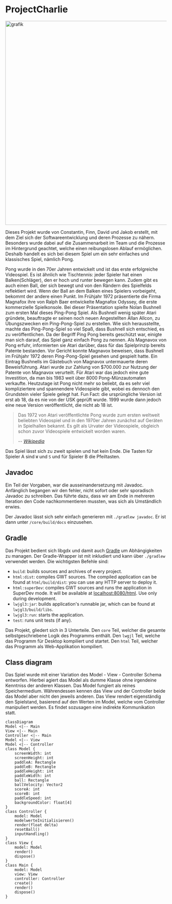 # ProjectCharlie

<img width="801" height="638" alt="grafik" src="https://github.com/user-attachments/assets/ae58576c-9315-40ac-b322-5df16ac22313" />


Dieses Projekt wurde von Constantin, Finn, David und Jakob erstellt, mit dem Ziel sich der Softwareentwicklung und deren Prozesse zu nähern.
Besonders wurde dabei auf die Zusammenarbeit im Team und die Prozesse im Hintergrund geachtet, welche einen reibungslosen Ablauf ermöglichen.
Deshalb handelt es sich bei diesem Spiel um ein sehr einfaches und klassisches Spiel, nämlich Pong.

Pong wurde in den 70er Jahren entwickelt und ist das erste erfolgreiche Videospiel. Es ist ähnlich wie Tischtennis: jeder Spieler hat einen Balken(Schläger), den er hoch und runter bewegen kann. Zudem gibt es auch einen Ball, der sich bewegt und von den Rändern des Spielfelds reflektiert wird. Wenn der Ball an dem Balken eines Spielers vorbeigeht, bekommt der andere einen Punkt. 
Im Frühjahr 1972 präsentierte die Firma Magnafox ihre von Ralph Baer entwickelte Magnafox Odyssey, die erste kommerzielle Spielkonsole. Bei dieser Präsentation spielte Nolan Bushnell zum ersten Mal dieses Ping-Pong Spiel. Als Bushnell wenig später Atari gründete, beauftragte er seinen noch neuen Angestellten Allan Allcon, zu Übungszwecken ein Ping-Pong-Spiel zu erstellen. Wie sich herausstellte, machte das Ping-Pong-Spiel so viel Spaß, dass Bushnell sich entschied, es zu veröffentlichen. Da der Begriff Ping Pong bereits geschützt war, einigte man sich darauf, das Spiel ganz einfach Pong zu nennen.
Als Magnavox von Pong erfuhr, informierten sie Atari darüber, dass für das Spielprinzip bereits Patente bestanden. Vor Gericht konnte Magnavox beweisen, dass Bushnell im Frühjahr 1972 deren Ping-Pong-Spiel gesehen und gespielt hatte. Ein Eintrag Bushnells im Gästebuch von Magnavox untermauerte deren Beweisführung. Atari wurde zur Zahlung von $700.000 zur Nutzung der Patente von Magnavox verurteilt. Für Atari war das jedoch eine gute Investition, da man bis 1983 weit über 8000 Pong-Münzautomaten verkaufte.
Heutzutage ist Pong nicht mehr so beliebt, da es sehr viel kompliziertere und spannendere Videospiele gibt, wobei es dennoch den Grundstein vieler Spiele gelegt hat.
Fun Fact: die ursprüngliche Version ist erst ab 18, da es nie von der USK geprüft wurde. 1999 wurde dann jedoch eine neue Version veröffentlicht, die nicht ab 18 ist.  

> Das 1972 von Atari veröffentlichte Pong wurde zum ersten weltweit beliebten Videospiel und in den 1970er Jahren zunächst auf Geräten in Spielhallen bekannt. Es gilt als Urvater der Videospiele, obgleich schon zuvor Videospiele entwickelt worden waren.
>
> -- <cite>[Wikipedia](https://de.wikipedia.org/wiki/Pong)</cite>

Das Spiel lässt sich zu zweit spielen und hat kein Ende. Die Tasten für Spieler A sind `W` und `S` und für Spieler B die Pfeiltasten.

## Javadoc

Ein Teil der Vorgaben, war die ausseinandersetzung mit Javadoc. Anfänglich begangen wir den fehler, nicht sofort oder sehr sporadisch Javadoc zu schreiben. Das führte dazu, dass
wir am Ende in mehreren Iteration den Code nachkommentieren mussten, was sich als Umständlich erwies.

Der Javadoc lässt sich sehr einfach generieren mit `./gradlew javadoc`. Er ist dann unter `/core/build/docs` einzusehen.

## Gradle

Das Projekt bedient sich libgdx und damit auch [Gradle](https://gradle.org/) um Abhängigkeiten zu managen.
Der Gradle-Wrapper ist mit inkludiert und kann über `./gradlew` verwendet werden.
Die wichtigsten Befehle sind:

- `build`: builds sources and archives of every project.
- `html:dist`: compiles GWT sources. The compiled application can be found at `html/build/dist`: you can use any HTTP server to deploy it.
- `html:superDev`: compiles GWT sources and runs the application in SuperDev mode. It will be available at [localhost:8080/html](http://localhost:8080/html). Use only during development.
- `lwjgl3:jar`: builds application's runnable jar, which can be found at `lwjgl3/build/libs`.
- `lwjgl3:run`: starts the application.
- `test`: runs unit tests (if any).

Das Projekt, gliedert sich in 3 Unterteile. Den `core` Teil, welcher die gesamte selbstgeschriebene Logik des Programms enthält. Den `lwgjl` Teil, welche das Programm
für Desktop kompiliert und startet. Den `html` Teil, welcher das Programm als Web-Applikation kompiliert.

## Class diagram

Das Spiel wurde mit einer Variation des Model - View - Controller Schema entworfen.
Hierbei agiert das Model als dumme Klasse ohne irgendeine Kenntniss der anderen Klassen. Das Model
fungiert als reines Speichermedium. Währendessen kennen das View und der Controller beide das Model aber nicht den jeweils anderen.
Das View rendert eigenständig den Spielstand, basierend auf den Werten im Model, welche vom Controller manipuliert werden. Es findet sozusagen
eine indirekte Kommunikation statt.

```mermaid
classDiagram
Model <|-- Main
View <|-- Main
Controller <|-- Main
Model <|-- View
Model <|-- Controller
class Model {
    screenWidth: int
    screenHeight: int
    paddleA: Rectangle
    paddleB: Rectangle
    paddleHeight: int
    paddleWidth: int
    ball: Rectangle
    ballVelocity: Vector2
    scoreA: int
    scoreB: int
    paddleSpeed: int
    backgroundColor: float[4]
}
class Controller {
    model: Model
    modelwerteInitialisieren()
    render(float delta)
    resetBall()
    inputHandling()
}
class View {
    model: Model
    render()
    dispose()
}
class Main {
    model: Model
    view: View
    controller: Controller
    create()
    render()
    dispose()
}
```
